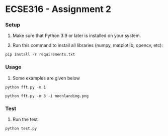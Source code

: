 # ECSE316 - Assignment 2

### Setup
1. Make sure that Python 3.9 or later is installed on your system.

2. Run this command to install all libraries (numpy, matplotlib, opencv, etc):
```
pip install -r requirements.txt
```

### Usage
1. Some examples are given below
```
python fft.py -m 1 
```
```
python fft.py -m 3 -i moonlanding.png
```

### Test
1. Run the test
```
python test.py 
```